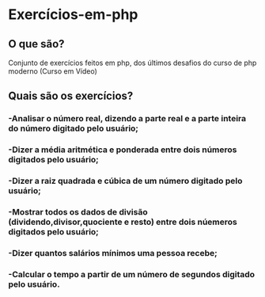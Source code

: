 # Exercícios-em-php
## O que são?
Conjunto de exercícios feitos em php, dos últimos desafios do curso de php moderno (Curso em Vídeo) 
## Quais são os exercícios?
### -Analisar o número real, dizendo a parte real e a parte inteira do número digitado pelo usuário;
### -Dizer a média aritmética e ponderada entre dois números digitados pelo usuário;
### -Dizer a raiz quadrada e cúbica de um número digitado pelo usuário;
### -Mostrar todos os dados de divisão (dividendo,divisor,quociente e resto) entre dois núemeros digitados pelo usuário;
### -Dizer quantos salários mínimos uma pessoa recebe;
### -Calcular o tempo a partir de um número de segundos digitado pelo usuário.

